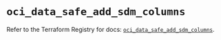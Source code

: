 # `oci_data_safe_add_sdm_columns`

Refer to the Terraform Registry for docs: [`oci_data_safe_add_sdm_columns`](https://registry.terraform.io/providers/oracle/oci/7.19.0/docs/resources/data_safe_add_sdm_columns).
